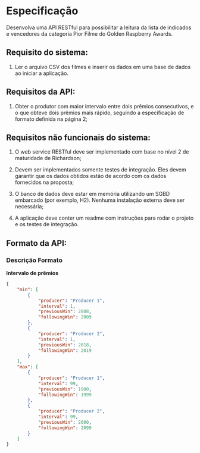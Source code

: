 # Especificação

Desenvolva uma API RESTful para possibilitar a leitura da lista de indicados e vencedores da categoria Pior Filme do Golden Raspberry Awards.

## Requisito do sistema:

1. Ler o arquivo CSV dos filmes e inserir os dados em uma base de dados ao iniciar a
aplicação.


## Requisitos da API:

1. Obter o produtor com maior intervalo entre dois prêmios consecutivos, e o que
obteve dois prêmios mais rápido, seguindo a especificação de formato definida na
página 2;

## Requisitos não funcionais do sistema:

1. O web service RESTful deve ser implementado com base no nível 2 de maturidade
de Richardson;

2. Devem ser implementados somente testes de integração. Eles devem garantir que
os dados obtidos estão de acordo com os dados fornecidos na proposta;

3. O banco de dados deve estar em memória utilizando um SGBD embarcado (por
exemplo, H2). Nenhuma instalação externa deve ser necessária;

4. A aplicação deve conter um readme com instruções para rodar o projeto e os
testes de integração.

## Formato da API:

### Descrição Formato

**Intervalo de prêmios**

```json
{
    "min": [
        {
            "producer": "Producer 1",
            "interval": 1,
            "previousWin": 2008,
            "followingWin": 2009
        },
        {
            "producer": "Producer 2",
            "interval": 1,
            "previousWin": 2018,
            "followingWin": 2019
        }
    ],
    "max": [
        {
            "producer": "Producer 1",
            "interval": 99,
            "previousWin": 1900,
            "followingWin": 1999
        },
        {
            "producer": "Producer 2",
            "interval": 99,
            "previousWin": 2000,
            "followingWin": 2099
        }
    ]
}
```
